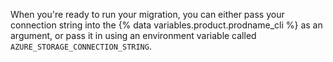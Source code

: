 When you're ready to run your migration, you can either pass your connection string into the {% data variables.product.prodname_cli %} as an argument, or pass it in using an environment variable called `AZURE_STORAGE_CONNECTION_STRING`.
